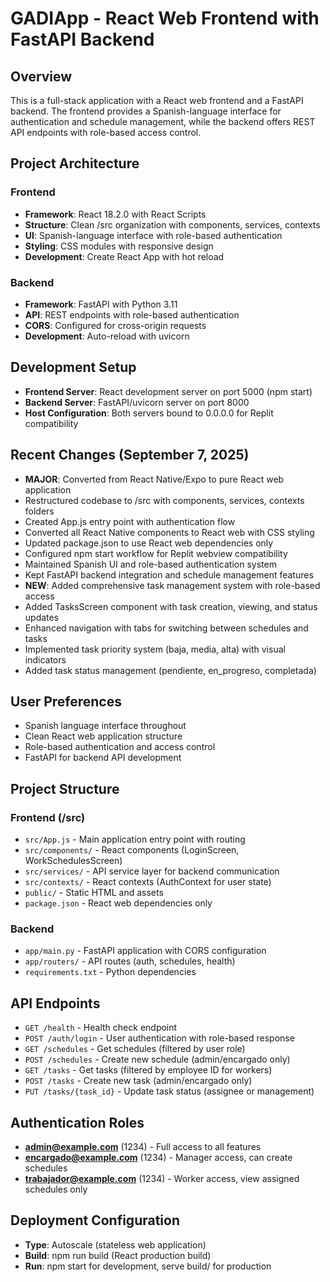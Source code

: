 # GADIApp - React Web Frontend with FastAPI Backend

## Overview
This is a full-stack application with a React web frontend and a FastAPI backend. The frontend provides a Spanish-language interface for authentication and schedule management, while the backend offers REST API endpoints with role-based access control.

## Project Architecture
### Frontend
- **Framework**: React 18.2.0 with React Scripts
- **Structure**: Clean /src organization with components, services, contexts
- **UI**: Spanish-language interface with role-based authentication
- **Styling**: CSS modules with responsive design
- **Development**: Create React App with hot reload

### Backend
- **Framework**: FastAPI with Python 3.11
- **API**: REST endpoints with role-based authentication
- **CORS**: Configured for cross-origin requests
- **Development**: Auto-reload with uvicorn

## Development Setup
- **Frontend Server**: React development server on port 5000 (npm start)
- **Backend Server**: FastAPI/uvicorn server on port 8000
- **Host Configuration**: Both servers bound to 0.0.0.0 for Replit compatibility

## Recent Changes (September 7, 2025)
- **MAJOR**: Converted from React Native/Expo to pure React web application
- Restructured codebase to /src with components, services, contexts folders
- Created App.js entry point with authentication flow
- Converted all React Native components to React web with CSS styling
- Updated package.json to use React web dependencies only
- Configured npm start workflow for Replit webview compatibility
- Maintained Spanish UI and role-based authentication system
- Kept FastAPI backend integration and schedule management features
- **NEW**: Added comprehensive task management system with role-based access
- Added TasksScreen component with task creation, viewing, and status updates
- Enhanced navigation with tabs for switching between schedules and tasks
- Implemented task priority system (baja, media, alta) with visual indicators
- Added task status management (pendiente, en_progreso, completada)

## User Preferences
- Spanish language interface throughout
- Clean React web application structure
- Role-based authentication and access control
- FastAPI for backend API development

## Project Structure
### Frontend (/src)
- `src/App.js` - Main application entry point with routing
- `src/components/` - React components (LoginScreen, WorkSchedulesScreen)
- `src/services/` - API service layer for backend communication
- `src/contexts/` - React contexts (AuthContext for user state)
- `public/` - Static HTML and assets
- `package.json` - React web dependencies only

### Backend
- `app/main.py` - FastAPI application with CORS configuration
- `app/routers/` - API routes (auth, schedules, health)
- `requirements.txt` - Python dependencies

## API Endpoints
- `GET /health` - Health check endpoint
- `POST /auth/login` - User authentication with role-based response
- `GET /schedules` - Get schedules (filtered by user role)
- `POST /schedules` - Create new schedule (admin/encargado only)
- `GET /tasks` - Get tasks (filtered by employee ID for workers)
- `POST /tasks` - Create new task (admin/encargado only)
- `PUT /tasks/{task_id}` - Update task status (assignee or management)

## Authentication Roles
- **admin@example.com** (1234) - Full access to all features
- **encargado@example.com** (1234) - Manager access, can create schedules
- **trabajador@example.com** (1234) - Worker access, view assigned schedules only

## Deployment Configuration
- **Type**: Autoscale (stateless web application)
- **Build**: npm run build (React production build)
- **Run**: npm start for development, serve build/ for production